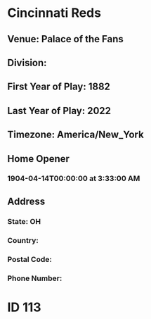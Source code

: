 # Cincinnati Reds
## Venue: Palace of the Fans
## Division: 
## First Year of Play: 1882
## Last Year of Play: 2022
## Timezone: America/New_York
## Home Opener
### 1904-04-14T00:00:00 at 3:33:00 AM
## Address
### 
### State: OH
### Country: 
### Postal Code: 
### Phone Number: 
# ID 113